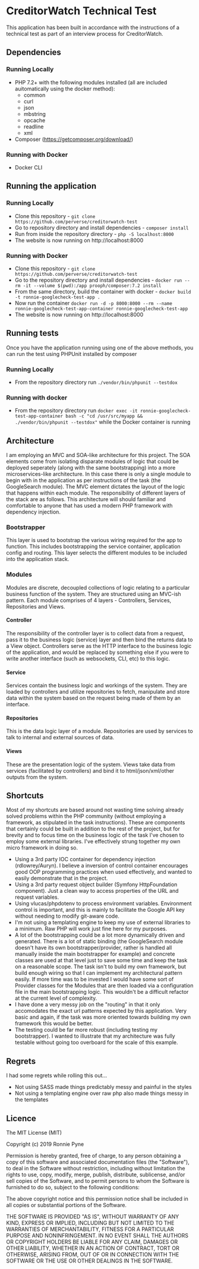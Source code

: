 # CreditorWatch Technical Test
This application has been built in accordance with the instructions of a technical test as part of an interview process for CreditorWatch.

## Dependencies

### Running Locally
* PHP 7.2+ with the following modules installed (all are included auitomatically using the docker method):
    * common
    * curl
    * json
    * mbstring
    * opcache
    * readline
    * xml
* Composer (https://getcomposer.org/download/)

### Running with Docker
* Docker CLI

## Running the application

### Running Locally
* Clone this repository - `git clone https://github.com/perverse/creditorwatch-test`
* Go to repository directory and install dependencies - `composer install`
* Run from inside the repository directory - `php -S localhost:8000`
* The website is now running on http://localhost:8000

### Running with Docker
* Clone this repository - `git clone https://github.com/perverse/creditorwatch-test`
* Go to the repository directory and install dependencies - `docker run --rm -it --volume $(pwd):/app prooph/composer:7.2 install`
* From the same directory, build the container with docker - `docker build -t ronnie-googlecheck-test-app .`
* Now run the container `docker run -d -p 8000:8000 --rm --name ronnie-googlecheck-test-app-container ronnie-googlecheck-test-app`
* The website is now running on http://localhost:8000

## Running tests
Once you have the application running using one of the above methods, you can run the test using PHPUnit installed by composer

### Running Locally
* From the repository directory run `./vendor/bin/phpunit --testdox`

### Running with docker
* From the repository directory run `docker exec -it ronnie-googlecheck-test-app-container bash -c "cd /usr/src/myapp && ./vendor/bin/phpunit --testdox"` while the Docker container is running

## Architecture
I am employing an MVC and SOA-like architecture for this project. The SOA elements come from isolating disparate modules of logic that could be deployed seperately (along with the same bootstrapping) into a more microservices-like architecture. In this case there is only a single module to begin with in the application as per instructions of the task (the GoogleSearch module). The MVC element dictates the layout of the logic that happens within each module. The responsibility of different layers of the stack are as follows. This architecture will should familiar and comfortable to anyone that has used a modern PHP framework with dependency injection.

### Bootstrapper
This layer is used to bootstrap the various wiring required for the app to function. This includes bootstrapping the service container, application config and routing. This layer selects the different modules to be included into the application stack.

### Modules
Modules are discrete, decoupled collections of logic relating to a particular business function of the system. They are structured using an MVC-ish pattern. Each module comprises of 4 layers - Controllers, Services, Repositories and Views.

#### Controller
The responsibility of the controller layer is to collect data from a request, pass it to the business logic (service) layer and then bind the returns data to a View object. Controllers serve as the HTTP interface to the business logic of the application, and would be replaced by something else if you were to write another interface (such as websockets, CLI, etc) to this logic.

#### Service
Services contain the business logic and workings of the system. They are loaded by controllers and utilize repositories to fetch, manipulate and store data within the system based on the request being made of them by an interface.

#### Repositories
This is the data logic layer of a module. Repositories are used by services to talk to internal and external sources of data.

#### Views
These are the presentation logic of the system. Views take data from services (facilitated by controllers) and bind it to html/json/xml/other outputs from the system.

## Shortcuts
Most of my shortcuts are based around not wasting time solving already solved problems within the PHP community (without employing a framework, as stipulated in the task instructions). These are components that certainly could be built  in addition to the rest of the project, but for brevity and to focus time on the business logic of the task I've chosen to employ some external libraries. I've effectively strung together my own micro framework in doing so.
* Using a 3rd party IOC container for dependency injection (rdlowrey/Auryn). I believe a inversion of control container encourages good OOP programming practices when used effectively, and wanted to easily demonstrate that in the project.
* Using a 3rd party request object builder (Symfony HttpFoundation component). Just a clean way to access properties of the URL and request variables.
* Using vlucas/phpdotenv to process environment variables. Environment control is important, and this is mainly to facilitate the Google API key without needing to modify git-aware code.
* I'm not using a templating engine to keep my use of external libraries to a minimum. Raw PHP will work just fine here for my purposes.
* A lot of the bootstrapping could be a lot more dynamically driven and generated. There is a lot of static binding (the GoogleSearch module doesn't have its own bootstrapper/provider, rather is handled all manually inside the main bootstrapper for example) and concrete classes are used at that level just to save some time and keep the task on a reasonable scope. The task isn't to build my own framework, but build enough wiring so that I can implement my architectural pattern easily. If more time was to be invested I would have some sort of Provider classes for the Modules that are then loaded via a configuration file in the main bootstrapping logic. This wouldn't be a difficult refactor at the current level of complexity.
* I have done a very messy job on the "routing" in that it only accomodates the exact url patterns expected by this application. Very basic and again, if the task was more oriented towards building my own framework this would be better.
* The testing could be far more robust (including testing my bootstrapper). I wanted to illustrate that my architecture was fully testable without going too overboard for the scale of this example.

## Regrets
I had some regrets while rolling this out...
* Not using SASS made things predictably messy and painful in the styles
* Not using a templating engine over raw php also made things messy in the templates

## Licence
The MIT License (MIT)

Copyright (c) 2019 Ronnie Pyne

Permission is hereby granted, free of charge, to any person obtaining a copy of this software and associated documentation files (the "Software"), to deal in the Software without restriction, including without limitation the rights to use, copy, modify, merge, publish, distribute, sublicense, and/or sell copies of the Software, and to permit persons to whom the Software is furnished to do so, subject to the following conditions:

The above copyright notice and this permission notice shall be included in all copies or substantial portions of the Software.

THE SOFTWARE IS PROVIDED "AS IS", WITHOUT WARRANTY OF ANY KIND, EXPRESS OR IMPLIED, INCLUDING BUT NOT LIMITED TO THE WARRANTIES OF MERCHANTABILITY, FITNESS FOR A PARTICULAR PURPOSE AND NONINFRINGEMENT. IN NO EVENT SHALL THE AUTHORS OR COPYRIGHT HOLDERS BE LIABLE FOR ANY CLAIM, DAMAGES OR OTHER LIABILITY, WHETHER IN AN ACTION OF CONTRACT, TORT OR OTHERWISE, ARISING FROM, OUT OF OR IN CONNECTION WITH THE SOFTWARE OR THE USE OR OTHER DEALINGS IN THE SOFTWARE.